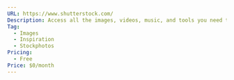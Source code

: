 ```yaml
---
URL: https://www.shutterstock.com/
Description: Access all the images, videos, music, and tools you need to turn ideas into achievements.Image
Tag:
  - Images
  - Inspiration
  - Stockphotos
Pricing:
  - Free
Price: $0/month
---
```

